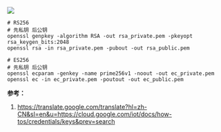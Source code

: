 ![](https://raw.githubusercontent.com/Hapoa/personal-notes/master/_image/005.jpg)

```shell
# RS256
# 先私钥 后公钥
openssl genpkey -algorithm RSA -out rsa_private.pem -pkeyopt rsa_keygen_bits:2048
openssl rsa -in rsa_private.pem -pubout -out rsa_public.pem

# ES256
# 先私钥 后公钥
openssl ecparam -genkey -name prime256v1 -noout -out ec_private.pem
openssl ec -in ec_private.pem -poutout -out ec_public.pem
```

**参考：**

1. https://translate.google.com/translate?hl=zh-CN&sl=en&u=https://cloud.google.com/iot/docs/how-tos/credentials/keys&prev=search
